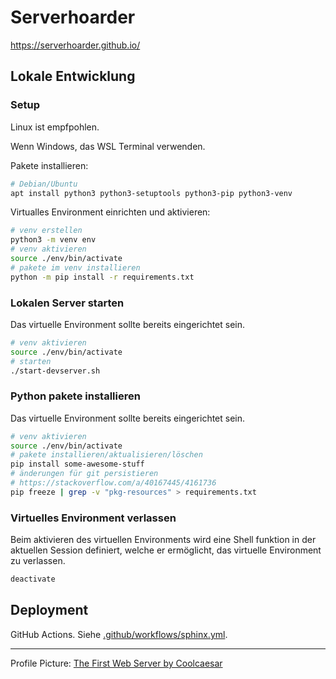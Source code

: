 # Serverhoarder

https://serverhoarder.github.io/

## Lokale Entwicklung

### Setup

Linux ist empfpohlen.

Wenn Windows, das WSL Terminal verwenden.

Pakete installieren:

```sh
# Debian/Ubuntu
apt install python3 python3-setuptools python3-pip python3-venv
```

Virtualles Environment einrichten und aktivieren:

```sh
# venv erstellen
python3 -m venv env
# venv aktivieren
source ./env/bin/activate
# pakete im venv installieren
python -m pip install -r requirements.txt
```

### Lokalen Server starten

Das virtuelle Environment sollte bereits eingerichtet sein.

```sh
# venv aktivieren
source ./env/bin/activate
# starten
./start-devserver.sh
```

### Python pakete installieren

Das virtuelle Environment sollte bereits eingerichtet sein.

```sh
# venv aktivieren
source ./env/bin/activate
# pakete installieren/aktualisieren/löschen
pip install some-awesome-stuff
# änderungen für git persistieren
# https://stackoverflow.com/a/40167445/4161736
pip freeze | grep -v "pkg-resources" > requirements.txt
```

### Virtuelles Environment verlassen

Beim aktivieren des virtuellen Environments wird eine Shell funktion in der aktuellen
Session definiert, welche er ermöglicht, das virtuelle Environment zu verlassen.

```sh
deactivate
```

## Deployment

GitHub Actions. Siehe [.github/workflows/sphinx.yml](.github/workflows/sphinx.yml).

---

Profile Picture: [The First Web Server by Coolcaesar](https://commons.wikimedia.org/wiki/File:First_Web_Server.jpg)
